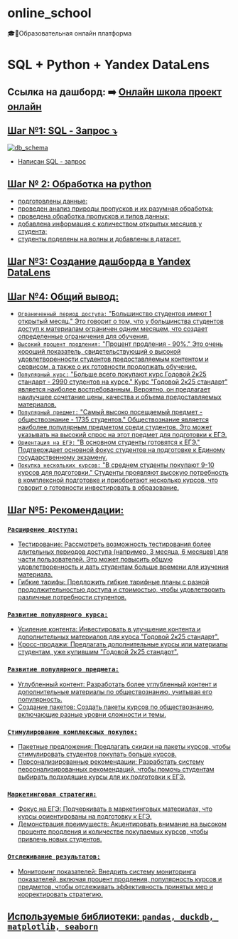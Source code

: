 # online_school
:mortar_board::school:Образовательная онлайн платформа
# SQL + Python + Yandex DataLens
## Ссылка на дашборд: :arrow_right: <a href = "https://datalens.yandex/wly9uxy6r05ki">Онлайн школа проект онлайн
## Шаг №1: SQL - Запрос :arrow_heading_down:
![db_schema](https://github.com/user-attachments/assets/842e2773-8d20-4f03-a033-3821d1ba93a4)
- Написан SQL - запрос
## Шаг № 2: Обработка на python
- подготовлены данные:
- проведен анализ природы пропусков и их разумная обработка;
- проведена обработка пропусков и типов данных;
- добавлена информация с количеством открытых месяцев у студента;
- студенты поделены на волны и добавлены в датасет.
## Шаг №3: Создание дашборда в Yandex DataLens
## Шаг №4: Общий вывод:
- `Ограниченный период доступа:` "Большинство студентов имеют 1 открытый месяц." Это говорит о том, что у большинства студентов доступ к материалам ограничен одним месяцем, что создает определенные ограничения для обучения.
- `Высокий процент продления:` "Процент продления - 90%." Это очень хороший показатель, свидетельствующий о высокой удовлетворенности студентов предоставляемым контентом и сервисом, а также о их готовности продолжать обучение.
- `Популярный курс:` "Больше всего покупают курс Годовой 2к25 стандарт - 2990 студентов на курсе." Курс "Годовой 2к25 стандарт" является наиболее востребованным. Вероятно, он предлагает наилучшее сочетание цены, качества и объема предоставляемых материалов.
- `Популярный предмет:` "Самый высоко посещаемый предмет - обществознание - 1735 студентов." Обществознание является наиболее популярным предметом среди студентов. Это может указывать на высокий спрос на этот предмет для подготовки к ЕГЭ.
- `Ориентация на ЕГЭ:` "В основном студенты готовятся к ЕГЭ." Подтверждает основной фокус студентов на подготовке к Единому государственному экзамену.
- `Покупка нескольких курсов:` "В среднем студенты покупают 9-10 курсов для подготовки." Студенты проявляют высокую потребность в комплексной подготовке и приобретают несколько курсов, что говорит о готовности инвестировать в образование.
## Шаг №5: Рекомендации:
### `Расширение доступа:` 
- Тестирование: Рассмотреть возможность тестирования более длительных периодов доступа (например, 3 месяца, 6 месяцев) для части пользователей. Это может повысить общую удовлетворенность и дать студентам больше времени для изучения материала.
- Гибкие тарифы: Предложить гибкие тарифные планы с разной продолжительностью доступа и стоимостью, чтобы удовлетворить различные потребности студентов.
### `Развитие популярного курса:`
- Усиление контента: Инвестировать в улучшение контента и дополнительных материалов для курса "Годовой 2к25 стандарт".
- Кросс-продажи: Предлагать дополнительные курсы или материалы студентам, уже купившим "Годовой 2к25 стандарт".
### `Развитие популярного предмета:`
- Углубленный контент: Разработать более углубленный контент и дополнительные материалы по обществознанию, учитывая его популярность.
- Создание пакетов: Создать пакеты курсов по обществознанию, включающие разные уровни сложности и темы.
### `Стимулирование комплексных покупок:`
- Пакетные предложения: Предлагать скидки на пакеты курсов, чтобы стимулировать студентов покупать больше курсов.
- Персонализированные рекомендации: Разработать систему персонализированных рекомендаций, чтобы помочь студентам выбирать подходящие курсы для их подготовки к ЕГЭ.
### `Маркетинговая стратегия:`
- Фокус на ЕГЭ: Подчеркивать в маркетинговых материалах, что курсы ориентированы на подготовку к ЕГЭ.
- Демонстрация преимуществ: Акцентировать внимание на высоком проценте продления и количестве покупаемых курсов, чтобы привлечь новых студентов.
### `Отслеживание результатов:`
- Мониторинг показателей: Внедрить систему мониторинга показателей, включая процент продления, популярность курсов и предметов, чтобы отслеживать эффективность принятых мер и корректировать стратегию.
## Используемые библиотеки: `pandas, duckdb, matplotlib, seaborn`
